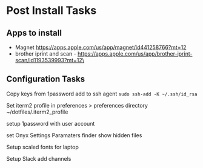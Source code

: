 # Post Install Tasks

## Apps to install

- Magnet  <https://apps.apple.com/us/app/magnet/id441258766?mt=12>
- brother iprint and scan - <https://apps.apple.com/us/app/brother-iprint-scan/id1193539993?mt=12\>


## Configuration Tasks

Copy keys from 1password
add to ssh agent
```sudo ssh-add -K ~/.ssh/id_rsa```

Set iterm2 profile in preferences > preferences directory ~/dotfiles/.iterm2_profile

setup 1password with user account

set Onyx Settings
    Paramaters
    finder
        show hidden files

Setup scaled fonts for laptop

Setup Slack
add channels

